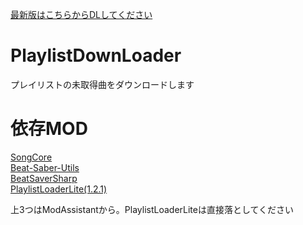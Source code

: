 [最新版はこちらからDLしてください](https://github.com/denpadokei/PlaylistDownLoader/releases/latest)  
  
# PlaylistDownLoader
プレイリストの未取得曲をダウンロードします  
# 依存MOD  
[SongCore](https://github.com/Kylemc1413/SongCore)  
[Beat-Saber-Utils](https://github.com/Kylemc1413/Beat-Saber-Utils)  
[BeatSaverSharp](https://github.com/lolPants/BeatSaverSharp)  
[PlaylistLoaderLite(1.2.1)](https://github.com/rithik-b/PlaylistLoaderPlugin)  
  
上3つはModAssistantから。PlaylistLoaderLiteは直接落としてください
